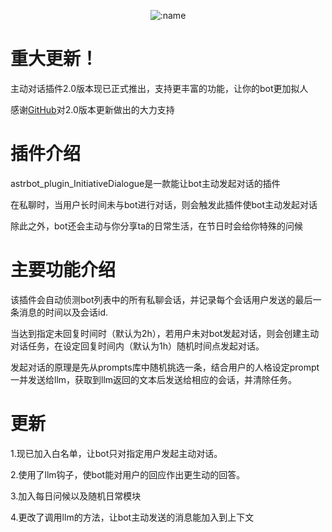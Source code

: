 
</div>

<div align="center">

![:name](https://count.getloli.com/@InitiativeDialogue?name=InitiativeDialogue&theme=minecraft&padding=7&offset=0&align=top&scale=1&pixelated=1&darkmode=auto)

</div>

# 重大更新！
 
主动对话插件2.0版本现已正式推出，支持更丰富的功能，让你的bot更加拟人

感谢[GitHub](https://github.com/anka-afk)对2.0版本更新做出的大力支持

# 插件介绍
 
astrbot_plugin_InitiativeDialogue是一款能让bot主动发起对话的插件

在私聊时，当用户长时间未与bot进行对话，则会触发此插件使bot主动发起对话

除此之外，bot还会主动与你分享ta的日常生活，在节日时会给你特殊的问候
 
# 主要功能介绍
  
该插件会自动侦测bot列表中的所有私聊会话，并记录每个会话用户发送的最后一条消息的时间以及会话id.
 
当达到指定未回复时间时（默认为2h），若用户未对bot发起对话，则会创建主动对话任务，在设定回复时间内（默认为1h）随机时间点发起对话。
 
发起对话的原理是先从prompts库中随机挑选一条，结合用户的人格设定prompt一并发送给llm，获取到llm返回的文本后发送给相应的会话，并清除任务。
 

# 更新
 
1.现已加入白名单，让bot只对指定用户发起主动对话。

2.使用了llm钩子，使bot能对用户的回应作出更生动的回答。

3.加入每日问候以及随机日常模块

4.更改了调用llm的方法，让bot主动发送的消息能加入到上下文


 
